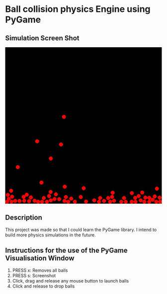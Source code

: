 # Ball collision physics Engine using PyGame

## Simulation Screen Shot
![Simulation Screen shot](sim.jpeg)

## Description
This project was made so that I could learn the PyGame library. I intend to build more physics simulations in the future.

## Instructions for the use of the PyGame Visualisation Window
1.  PRESS x: Removes all balls
2.  PRESS s: Screenshot
3.  Click, drag and release any mouse button to launch balls
4.  Click and release to drop balls

